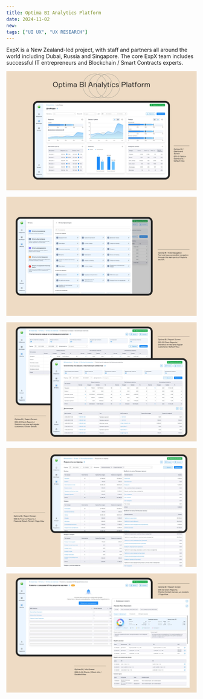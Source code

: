 ```yaml
---
title: Optima BI Analytics Platform
date: 2024-11-02
new:
tags: ["UI UX", "UX RESEARCH"]
---
```


ExpX is a New Zealand-led project, with staff and partners all around the world including Dubai, Russia and Singapore.
The core ExpX team includes successful IT entrepreneurs and Blockchain / Smart Contracts experts.

![optima-bi-case-1@2x](./optima-bi-case-1@2x.webp)

![optima-bi-case-2@2x](./optima-bi-case-2@2x.webp)

![optima-bi-case-3@2x](./optima-bi-case-3@2x.webp)

![optima-bi-case-4@2x](./optima-bi-case-4@2x.webp)

![optima-bi-case-5@2x](./optima-bi-case-5@2x.webp)

